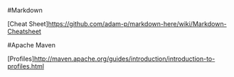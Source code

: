 #Markdown 

[Cheat Sheet]https://github.com/adam-p/markdown-here/wiki/Markdown-Cheatsheet

#Apache Maven 

[Profiles]http://maven.apache.org/guides/introduction/introduction-to-profiles.html
